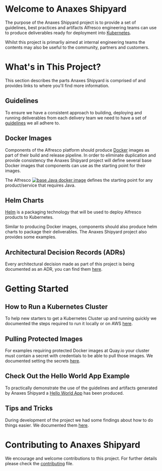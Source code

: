 # Welcome to Anaxes Shipyard

The purpose of the Anaxes Shipyard project is to provide a set of guidelines, best practices and artifacts Alfresco engineering teams can use to produce deliverables ready for deployment into [Kubernetes](https://kubernetes.io).

Whilst this project is primarliy aimed at internal engineering teams the contents may also be useful to the community, partners and customers.

# What's in This Project?

This section describes the parts Anaxes Shipyard is comprised of and provides links to where you'll find more information.

## Guidelines

To ensure we have a consistent approach to building, deploying and running deliverables from each delivery team we need to have a set of [guidelines](./docs/guidelines/README.md) we all adhere to.

## Docker Images

Components of the Alfresco platform should produce [Docker](https://www.docker.com) images as part of their build and release pipeline. In order to eliminate duplication and provide consistency the Anaxes Shipyard project will define several base Docker images that components can use as the starting point for their images.

The Alfresco [![base Java docker image](https://img.shields.io/badge/alfresco--docker--base--java-PRIVATE-red.svg)](https://github.com/Alfresco/alfresco-docker-base-java) defines the starting point for any product/service that requires Java.

## Helm Charts

[Helm](https://github.com/kubernetes/helm) is a packaging technology that will be used to deploy Alfresco products to Kubernetes.

Similar to producing Docker images, components should also produce helm charts to package their deliverables. The Anaxes Shipyard project also provides some examples.

## Architectural Decision Records (ADRs)

Every architectural decision made as part of this project is being documented as an ADR, you can find them [here](./docs/adrs).

# Getting Started

## How to Run a Kubernetes Cluster

To help new starters to get a Kubernetes Cluster up and running quickly we documented the steps required to run it locally or on AWS [here](./docs/running-a-cluster.md).

## Pulling Protected Images

For examples requiring protected Docker images at Quay.io your cluster must contain a secret with credentials to be able to pull those images. We documented setting the secrets [here](SECRETS.md).

## Check Out the Hello World App Example

To practically demonstrate the use of the guidelines and artifacts generated by Anaxes Shipyard a [Hello World App](https://github.com/Alfresco/alfresco-anaxes-hello-world) has been produced.

## Tips and Tricks

During development of the project we had some findings about how to do things easier. We documented them [here](./docs/tips-and-tricks.md).

# Contributing to Anaxes Shipyard

We encourage and welcome contributions to this project. For further details please check the [contributing](./CONTRIBUTING.md) file.
